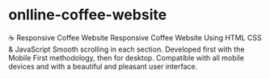 # onlline-coffee-website
☕ Responsive Coffee Website Responsive Coffee Website Using HTML CSS &amp; JavaScript Smooth scrolling in each section. Developed first with the Mobile First methodology, then for desktop. Compatible with all mobile devices and with a beautiful and pleasant user interface.
